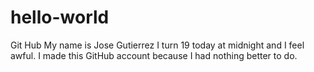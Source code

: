 # hello-world
Git Hub
My name is Jose Gutierrez I turn 19 today at midnight and I feel awful. I made this GitHub account because I had nothing better to do. 
